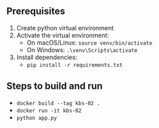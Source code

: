 ## Prerequisites
1. Create python virtual environment
2. Activate the virtual environment:
    - On macOS/Linux: `source venv/bin/activate`
    - On Windows: `.\venv\Scripts\activate`
3. Install dependencies:
    - `pip install -r requirements.txt`

## Steps to build and run

- `docker build --tag kbs-02 . `
- `docker run -it kbs-02`
- `python app.py`
